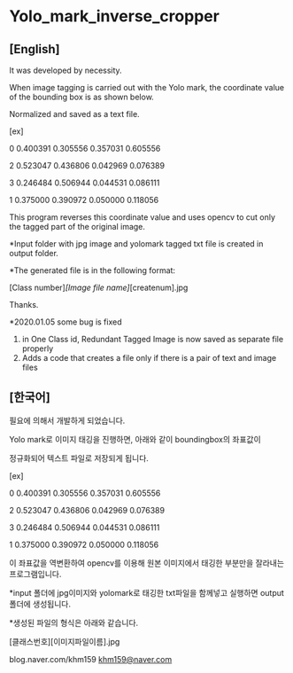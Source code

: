 Yolo_mark_inverse_cropper
=========================

[English]
---------------

It was developed by necessity.

When image tagging is carried out with the Yolo mark, the coordinate value of the bounding box is as shown below.

Normalized and saved as a text file.


[ex]

0 0.400391 0.305556 0.357031 0.605556

2 0.523047 0.436806 0.042969 0.076389

3 0.246484 0.506944 0.044531 0.086111

1 0.375000 0.390972 0.050000 0.118056


This program reverses this coordinate value and uses opencv to cut only the tagged part of the original image.


*Input folder with jpg image and yolomark tagged txt file is created in output folder.

*The generated file is in the following format:

[Class number]_[Image file name]_[createnum].jpg


Thanks.

*2020.01.05
some bug is fixed 
1. in One Class id, Redundant Tagged Image is now saved as separate file properly 
2. Adds a code that creates a file only if there is a pair of text and image files





[한국어]
---------------

필요에 의해서 개발하게 되었습니다.

Yolo mark로 이미지 태깅을 진행하면, 아래와 같이 boundingbox의 좌표값이

정규화되어 텍스트 파일로 저장되게 됩니다.


[ex]

0 0.400391 0.305556 0.357031 0.605556

2 0.523047 0.436806 0.042969 0.076389

3 0.246484 0.506944 0.044531 0.086111

1 0.375000 0.390972 0.050000 0.118056


이 좌표값을 역변환하여 opencv를 이용해 원본 이미지에서 태깅한 부분만을 잘라내는 프로그램입니다.


*input 폴더에 jpg이미지와 yolomark로 태깅한 txt파일을 함께넣고 실행하면 output폴더에 생성됩니다.

*생성된 파일의 형식은 아래와 같습니다.

[클래스번호][이미지파일이름].jpg

blog.naver.com/khm159
khm159@naver.com
